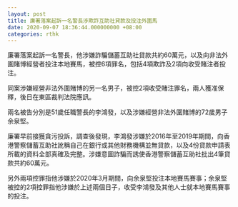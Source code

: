 ```yaml
---
layout: post
title: 廉署落案起訴一名警長涉欺詐互助社貸款及投注外圍馬
date: 2020-09-07 18:36:44.000000000 +08:00
categories: rthk
---
```


廉署落案起訴一名警長，他涉嫌詐騙儲蓄互助社貸款共約60萬元，以及向非法外圍賭博經營者投注本地賽馬，被控6項罪名，包括4項欺詐及2項向收受賭注者投注。

同案涉嫌經營非法外圍賭博的另一名男子，被控2項收受賭注罪名，兩人獲准保釋，後日在東區裁判法院應訊。

兩名被告分別是51歲任職警長的李鴻發，以及涉嫌經營非法外圍賭博的72歲男子余泉堅。

廉署早前接獲貪污投訴，調查後發現，李鴻發涉嫌於2016年至2019年期間，向香港警察儲蓄互助社訛稱自己在銀行或其他財務機構並無貸款，以及4份貸款申請表所載的資料全部真確及完整。涉嫌意圖詐騙而誘使香港警察儲蓄互助社批出4筆貸款共約60萬元。

另外兩項控罪指他涉嫌於2020年3月期間，向余泉堅投注本地賽馬賽事；余泉堅被控的2項控罪指他涉嫌於上述兩個日子，收受李鴻發及其他人士就本地賽馬賽事的投注。
